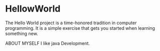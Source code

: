# HellowWorld
The Hello World project is a time-honored tradition in computer programming. It is a simple exercise that gets you started when learning something new.

ABOUT MYSELF
I like java Development.
